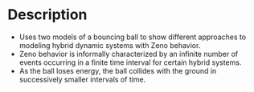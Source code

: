 # Description
- Uses two models of a bouncing ball to show different approaches to modeling hybrid dynamic systems with Zeno behavior.  </br>
- Zeno behavior is informally characterized by an infinite number of events occurring in a finite time interval for certain hybrid systems. </br>
- As the ball loses energy, the ball collides with the ground in successively smaller intervals of time. </br>

